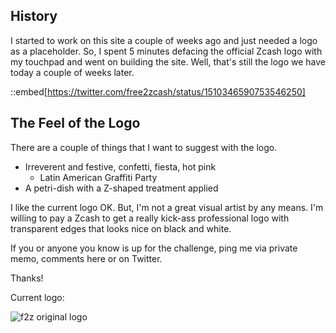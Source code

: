## History


I started to work on this site a couple of weeks ago and just needed a logo as a placeholder. So, I spent 5 minutes defacing the official Zcash logo with my touchpad and went on building the site. Well, that's still the logo we have today a couple of weeks later.

::embed[https://twitter.com/free2zcash/status/1510346590753546250]

## The Feel of the Logo

There are a couple of things that I want to suggest with the logo.

* Irreverent and festive, confetti, fiesta, hot pink
  * Latin American Graffiti Party
* A petri-dish with a Z-shaped treatment applied

I like the current logo OK. But, I'm not a great visual artist by any means. I'm willing to pay a Zcash to get a really kick-ass professional logo with transparent edges that looks nice on black and white.

If you or anyone you know is up for the challenge, ping me via private memo, comments here or on Twitter.

Thanks!

Current logo:

![f2z original logo](https://free2z.cash/logo512.png)
